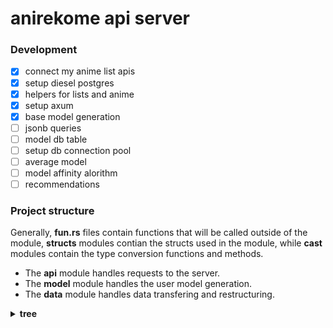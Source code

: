 # anirekome api server

### Development
- [x] connect my anime list apis
- [X] setup diesel postgres
- [X] helpers for lists and anime
- [X] setup axum
- [X] base model generation
- [ ] jsonb queries
- [ ] model db table
- [ ] setup db connection pool
- [ ] average model
- [ ] model affinity alorithm
- [ ] recommendations

### Project structure

Generally, **fun.rs** files contain functions that will be called outside of the module,
**structs** modules contian the structs used in the module, while **cast** modules contain
the type conversion functions and methods.

* The **api** module handles requests to the server.
* The **model** module handles the user model generation.
* The **data** module handles data transfering and restructuring.

<details><summary><b>tree</b></summary>

```
src
│   main.rs
└─> api
│       controller.rs
│       router.rs
│       mod.rs
└─> model
│   │   base.rs
│   │   mod.rs
│   └─> cast
│           base.rs
│           mod.rs
└─> data
│   │   fun.rs
│   │   mod.rs
│   └─> structs
│   │       anime.rs
│   │       list.rs
│   │       mod.rs
│   └─> cast
│   │       generic.rs
│   │       anime.rs
│   │       list.rs
│   │       mod.rs
│   └─> MAL
│   │       fun.rs
│   │       headers.rs
│   │       mod.rs
│   └─> database
│           fun.rs
│           connection.rs
│           schema.rs
│           mod.rs
└─> utils
    └─> ...
```

</details>

